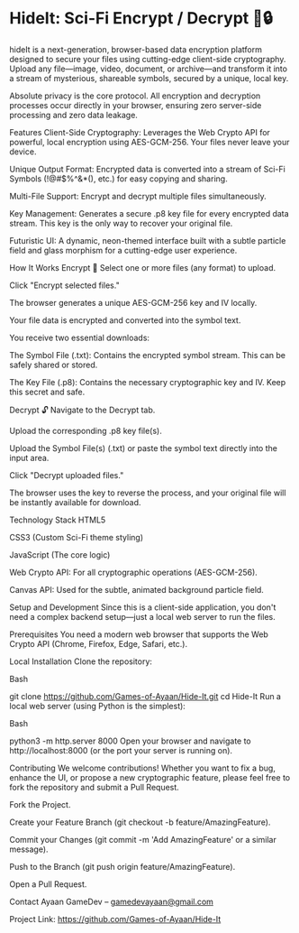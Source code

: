 # HideIt: Sci-Fi Encrypt / Decrypt 💾🔒
hideIt is a next-generation, browser-based data encryption platform designed to secure your files using cutting-edge client-side cryptography. Upload any file—image, video, document, or archive—and transform it into a stream of mysterious, shareable symbols, secured by a unique, local key.

Absolute privacy is the core protocol. All encryption and decryption processes occur directly in your browser, ensuring zero server-side processing and zero data leakage.

Features
Client-Side Cryptography: Leverages the Web Crypto API for powerful, local encryption using AES-GCM-256. Your files never leave your device.

Unique Output Format: Encrypted data is converted into a stream of Sci-Fi Symbols (!@#$%^&*(), etc.) for easy copying and sharing.

Multi-File Support: Encrypt and decrypt multiple files simultaneously.

Key Management: Generates a secure .p8 key file for every encrypted data stream. This key is the only way to recover your original file.

Futuristic UI: A dynamic, neon-themed interface built with a subtle particle field and glass morphism for a cutting-edge user experience.

How It Works
Encrypt 🔐
Select one or more files (any format) to upload.

Click "Encrypt selected files."

The browser generates a unique AES-GCM-256 key and IV locally.

Your file data is encrypted and converted into the symbol text.

You receive two essential downloads:

The Symbol File (.txt): Contains the encrypted symbol stream. This can be safely shared or stored.

The Key File (.p8): Contains the necessary cryptographic key and IV. Keep this secret and safe.

Decrypt 🔓
Navigate to the Decrypt tab.

Upload the corresponding .p8 key file(s).

Upload the Symbol File(s) (.txt) or paste the symbol text directly into the input area.

Click "Decrypt uploaded files."

The browser uses the key to reverse the process, and your original file will be instantly available for download.

Technology Stack
HTML5

CSS3 (Custom Sci-Fi theme styling)

JavaScript (The core logic)

Web Crypto API: For all cryptographic operations (AES-GCM-256).

Canvas API: Used for the subtle, animated background particle field.

Setup and Development
Since this is a client-side application, you don't need a complex backend setup—just a local web server to run the files.

Prerequisites
You need a modern web browser that supports the Web Crypto API (Chrome, Firefox, Edge, Safari, etc.).

Local Installation
Clone the repository:

Bash

git clone https://github.com/Games-of-Ayaan/Hide-It.git
cd Hide-It
Run a local web server (using Python is the simplest):

Bash

python3 -m http.server 8000
Open your browser and navigate to http://localhost:8000 (or the port your server is running on).

Contributing
We welcome contributions! Whether you want to fix a bug, enhance the UI, or propose a new cryptographic feature, please feel free to fork the repository and submit a Pull Request.

Fork the Project.

Create your Feature Branch (git checkout -b feature/AmazingFeature).

Commit your Changes (git commit -m 'Add AmazingFeature' or a similar message).

Push to the Branch (git push origin feature/AmazingFeature).

Open a Pull Request.

Contact
Ayaan GameDev – gamedevayaan@gmail.com

Project Link: https://github.com/Games-of-Ayaan/Hide-It
